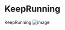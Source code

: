 # KeepRunning
KeepRunning
![image](https://user-images.githubusercontent.com/30700664/92069142-dfb02700-edd2-11ea-9c50-d15cf80c37c5.png)
